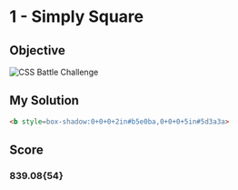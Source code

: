# 1 - Simply Square

## Objective

![CSS Battle Challenge](https://cssbattle.dev/targets/1.png)

## My Solution

```html
<b style=box-shadow:0+0+0+2in#b5e0ba,0+0+0+5in#5d3a3a>
```
## Score

### 839.08{54}
